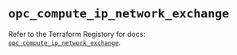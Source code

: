 # `opc_compute_ip_network_exchange`

Refer to the Terraform Registory for docs: [`opc_compute_ip_network_exchange`](https://www.terraform.io/docs/providers/opc/r/compute_ip_network_exchange).
